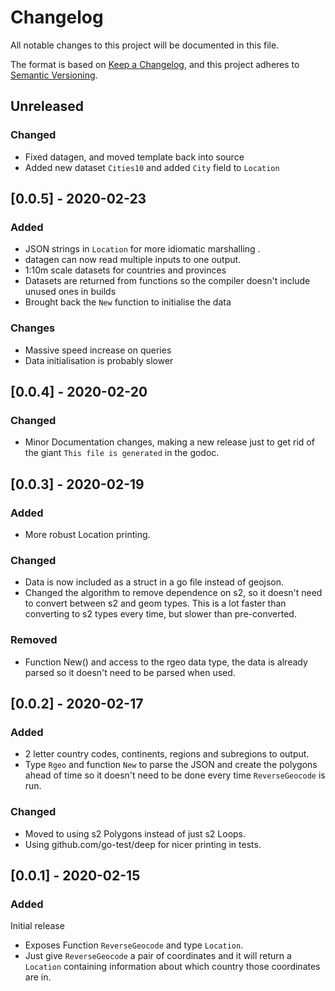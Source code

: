 # Changelog

All notable changes to this project will be documented in this file.

The format is based on [Keep a Changelog](https://keepachangelog.com/en/1.0.0/),
and this project adheres to [Semantic Versioning](https://semver.org/spec/v2.0.0.html).

## Unreleased

### Changed
 - Fixed datagen, and moved template back into source
 - Added new dataset `Cities10` and added `City` field to `Location`

## [0.0.5] - 2020-02-23

### Added
 - JSON strings in `Location` for more idiomatic marshalling .
 - datagen can now read multiple inputs to one output.
 - 1:10m scale datasets for countries and provinces
 - Datasets are returned from functions so the compiler doesn't include unused
   ones in builds
 - Brought back the `New` function to initialise the data

### Changes
 - Massive speed increase on queries
 - Data initialisation is probably slower

## [0.0.4] - 2020-02-20

### Changed
 - Minor Documentation changes, making a new release just to get rid of the
   giant `This file is generated` in the godoc.

## [0.0.3] - 2020-02-19

### Added
 - More robust Location printing.

### Changed
 - Data is now included as a struct in a go file instead of geojson.
 - Changed the algorithm to remove dependence on s2, so it doesn't need to
   convert between s2 and geom types. This is a lot faster than converting to s2
   types every time, but slower than pre-converted.

### Removed
 - Function New() and access to the rgeo data type, the data is already parsed
   so it doesn't need to be parsed when used.

## [0.0.2] - 2020-02-17

### Added

 - 2 letter country codes, continents, regions and subregions to output.
 - Type `Rgeo` and function `New` to parse the JSON and create the polygons
   ahead of time so it doesn't need to be done every time `ReverseGeocode` is
   run.

### Changed

 - Moved to using s2 Polygons instead of just s2 Loops.
 - Using github.com/go-test/deep for nicer printing in tests.

## [0.0.1] - 2020-02-15

### Added

Initial release
 - Exposes Function `ReverseGeocode` and type `Location`.
 - Just give `ReverseGeocode` a pair of coordinates and it will return a
   `Location` containing information about which country those coordinates are
   in.
